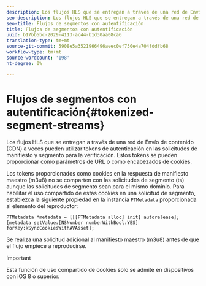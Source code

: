 ```yaml
---
description: Los flujos HLS que se entregan a través de una red de Envío de contenido (CDN) a veces pueden utilizar tokens de autenticación en las solicitudes de manifiesto y segmento para la verificación. Estos tokens se pueden proporcionar como parámetros de URL o como encabezados de cookies.
seo-description: Los flujos HLS que se entregan a través de una red de Envío de contenido (CDN) a veces pueden utilizar tokens de autenticación en las solicitudes de manifiesto y segmento para la verificación. Estos tokens se pueden proporcionar como parámetros de URL o como encabezados de cookies.
seo-title: Flujos de segmentos con autentificación
title: Flujos de segmentos con autentificación
uuid: b17bb5bc-2029-4113-ac44-b1d30aa08ca6
translation-type: tm+mt
source-git-commit: 5908e5a3521966496aeec0ef730e4a704fddfb68
workflow-type: tm+mt
source-wordcount: '198'
ht-degree: 0%

---
```



# Flujos de segmentos con autentificación{#tokenized-segment-streams}

Los flujos HLS que se entregan a través de una red de Envío de contenido (CDN) a veces pueden utilizar tokens de autenticación en las solicitudes de manifiesto y segmento para la verificación. Estos tokens se pueden proporcionar como parámetros de URL o como encabezados de cookies.

Los tokens proporcionados como cookies en la respuesta de manifiesto maestro (m3u8) no se comparten con las solicitudes de segmento (ts) aunque las solicitudes de segmento sean para el mismo dominio. Para habilitar el uso compartido de estas cookies en una solicitud de segmento, establezca la siguiente propiedad en la instancia `PTMetadata` proporcionada al elemento del reproductor: 

```
PTMetadata *metadata = [[[PTMetadata alloc] init] autorelease]; 
[metadata setValue:[NSNumber numberWithBool:YES] forKey:kSyncCookiesWithAVAsset]; 
```

Se realiza una solicitud adicional al manifiesto maestro (m3u8) antes de que el flujo empiece a reproducirse.

>[!IMPORTANT]
>
>Esta función de uso compartido de cookies solo se admite en dispositivos con iOS 8 o superior.

